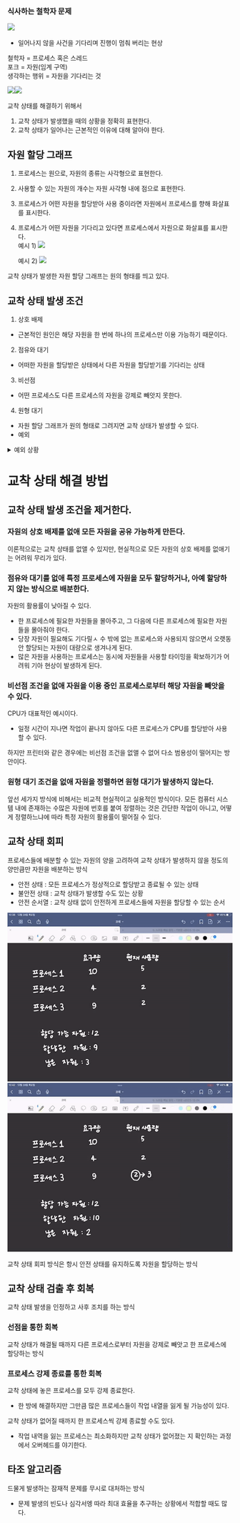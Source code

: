 ### 식사하는 철학자 문제

![](https://upload.wikimedia.org/wikipedia/commons/thumb/7/7b/An_illustration_of_the_dining_philosophers_problem.png/220px-An_illustration_of_the_dining_philosophers_problem.png)

-   일어나지 않을 사건을 기다리며 진행이 멈춰 버리는 현상

철학자 = 프로세스 혹은 스레드  
포크 = 자원(임계 구역)  
생각하는 행위 = 자원을 기다리는 것

![](https://blog.kakaocdn.net/dn/E7Ya4/btrmiTF51TX/WfcOt6wUqore9ixmr3ASp0/img.png)![](https://velog.velcdn.com/images/yun8565/post/6635efa1-c642-47e2-a241-a7f90bf19c74/image.png)

교착 상태를 해결하기 위해서

1.  교착 상태가 발생했을 때의 상황을 정확히 표현한다.
2.  교착 상태가 일어나는 근본적인 이유에 대해 알아야 한다.

## 자원 할당 그래프

1.  프로세스는 원으로, 자원의 종류는 사각형으로 표현한다.
2.  사용할 수 있는 자원의 개수는 자원 사각형 내에 점으로 표현한다.
3.  프로세스가 어떤 자원을 할당받아 사용 중이라면 자원에서 프로세스를 향해 화살표를 표시한다.
4.  프로세스가 어떤 자원을 기다리고 있다면 프로세스에서 자원으로 화살표를 표시한다.  
    예시 1)
    <img src="https://img1.daumcdn.net/thumb/R1280x0/?scode=mtistory2&fname=https%3A%2F%2Fblog.kakaocdn.net%2Fdn%2FzIuP2%2FbtsCMq7MHkp%2FoIcFjUZMkFZMu6z9REKk1K%2Fimg.jpg">

    예시 2)
    <img src="https://img1.daumcdn.net/thumb/R1280x0/?scode=mtistory2&fname=https%3A%2F%2Fblog.kakaocdn.net%2Fdn%2FE8jHL%2FbtsCBObiHgV%2F8KoktOfJYbLBn4ywqktlLk%2Fimg.jpg">

교착 상태가 발생한 자원 할당 그래프는 원의 형태를 띄고 있다.

## 교착 상태 발생 조건

1.  상호 배제

-   근본적인 원인은 해당 자원을 한 번에 하나의 프로세스만 이용 가능하기 때문이다.

2.  점유와 대기

-   어떠한 자원을 할당받은 상태에서 다른 자원을 할당받기를 기다리는 상태

3.  비선점

-   어떤 프로세스도 다른 프로세스의 자원을 강제로 빼앗지 못한다.

4.  원형 대기

-   자원 할당 그래프가 원의 형태로 그려지면 교착 상태가 발생할 수 있다.
-   예외  

<details>
<summary>예외 상황</summary>
<div markdown="1">
1.  **시간 제한을 갖는 자원 할당**: 프로세스들이 자원을 요청할 때, 일정 시간 이내에 자원을 할당받지 못하면 요청을 자동으로 취소하고 다시 시도합니다. 이러한 시스템에서는 프로세스들이 원형으로 자원을 기다리지만, 시간 제한으로 인해 교착 상태에 빠지지 않습니다.
2.  **자원을 부분적으로만 요청하고 사용하는 경우**: 프로세스들이 필요한 자원의 일부만을 먼저 요청하고, 나머지 자원은 사용 가능해질 때 요청합니다. 이 경우, 자원이 순차적으로 해제되면서 다른 프로세스가 이를 사용할 수 있게 되어 교착 상태를 피할 수 있습니다.
3.  **우선순위 기반 자원 할당**: 시스템이 프로세스에 우선순위를 할당하고, 높은 우선순위의 프로세스가 자원을 요청할 때 낮은 우선순위의 프로세스가 자원을 해제하도록 하는 방식입니다. 이 경우, 원형 대기 상태는 발생할 수 있지만, 우선순위에 따라 자원이 재할당되어 교착 상태에 빠지지 않습니다.
</div>
</details>

# 교착 상태 해결 방법

## 교착 상태 발생 조건을 제거한다.

### 자원의 상호 배제를 없애 모든 자원을 공유 가능하게 만든다.
이론적으로는 교착 상태를 없앨 수 있지만, 현실적으로 모든 자원의 상호 배제를 없애기는 어려워 무리가 있다.

### 점유와 대기를 없애 특정 프로세스에 자원을 모두 할당하거나, 아예 할당하지 않는 방식으로 배분한다.
자원의 활용률이 낮아질 수 있다.
- 한 프로세스에 필요한 자원들을 몰아주고, 그 다음에 다른 프로세스에 필요한 자원들을 몰아줘야 한다.
- 당장 자원이 필요해도 기다릴ㅅ 수 밖에 없는 프로세스와 사용되지 않으면서 오랫동안 할당되는 자원이 대량으로 생겨나게 된다.
- 많은 자원을 사용하는 프로세스는 동시에 자원들을 사용할 타이밍을 확보하기가 어려워 기아 현상이 발생하게 된다.

### 비선점 조건을 없애 자원을 이용 중인 프로세스로부터 해당 자원을 빼앗을 수 있다.
CPU가 대표적인 예시이다.
- 일정 시간이 지나면 작업이 끝나지 않아도 다른 프로세스가 CPU를 할당받아 사용할 수 있다.

하지만 프린터와 같은 경우에는 비선점 조건을 없앨 수 없어 다소 범용성이 떨어지는 방안이다.

### 원형 대기 조건을 없애 자원을 정렬하면 원형 대기가 발생하지 않는다.
앞선 세가지 방식에 비해서는 비교적 현실적이고 실용적인 방식이다.
모든 컴퓨터 시스템 내에 존재하는 수많은 자원에 번호를 붙여 정렬하는 것은 간단한 작업이 아니고, 어떻게 정렬하느냐에 따라 특정 자원의 활용률이 떨어질 수 있다.

## 교착 상태 회피
프로세스들에 배분할 수 있는 자원의 양을 고려하여 교착 상태가 발생하지 않을 정도의 양만큼만 자원을 배분하는 방식
- 안전 상태 : 모든 프로세스가 정상적으로 할당받고 종료될 수 있는 상태
- 불안전 상태 : 교착 상태가 발생할 수도 있는 상황
- 안전 순서열 : 교착 상태 없이 안전하게 프로세스들에 자원을 할당할 수 있는 순서

![Alt text](deadLock1.gif)
![Alt text](deadLock2.gif)

교착 상태 회피 방식은 항시 안전 상태를 유지하도록 자원을 할당하는 방식

## 교착 상태 검출 후 회복
교착 상태 발생을 인정하고 사후 조치를 하는 방식

### 선점을 통한 회복
교착 상태가 해결될 때까지 다른 프로세스로부터 자원을 강제로 빼앗고 한 프로세스에 할당하는 방식

### 프로세스 강제 종료를 통한 회복
교착 상태에 놓은 프로세스를 모두 강제 종료한다.
- 한 방에 해결하지만 그만큼 많은 프로세스들이 작업 내열을 잃게 될 가능성이 있다.

교착 상태가 없어질 때까지 한 프로세스씩 강제 종료할 수도 있다.
- 작업 내역을 잃는 프로세스는 최소화하지만 교착 상태가 없어졌는 지 확인하는 과정에서 오버헤드를 야기한다.

## 타조 알고리즘
드물게 발생하는 잠재적 문제를 무시로 대처하는 방식
- 문제 발생의 빈도나 심각서엥 따라 최대 효율을 추구하는 상황에서 적합할 때도 많다.